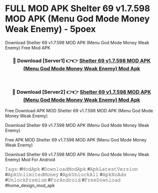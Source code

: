 # FULL MOD APK Shelter 69 v1.7.598 MOD APK (Menu God Mode Money Weak Enemy) - 5poex
Download Shelter 69 v1.7.598 MOD APK (Menu God Mode Money Weak Enemy) Free Mod APK

<div align="center">
<h3>🔴 Download [Server1] 👉👉 <a href="https://apk-comot.site?title=Shelter_69_v1.7.598_MOD_APK_(Menu_God_Mode_Money_Weak_Enemy)">Shelter 69 v1.7.598 MOD APK (Menu God Mode Money Weak Enemy) Mod Apk</a></h3><br>

<h3>🔴 Download [Server2] 👉👉 <a href="https://apk-comot.site?title=Shelter_69_v1.7.598_MOD_APK_(Menu_God_Mode_Money_Weak_Enemy)">Shelter 69 v1.7.598 MOD APK (Menu God Mode Money Weak Enemy) Mod Apk</a></h3>
</div>


Free Download APK MOD Shelter 69 v1.7.598 MOD APK (Menu God Mode Money Weak Enemy)

Download Shelter 69 v1.7.598 MOD APK (Menu God Mode Money Weak Enemy) 

Free APK MOD Shelter 69 v1.7.598 MOD APK (Menu God Mode Money Weak Enemy) 

Download Shelter 69 v1.7.598 MOD APK (Menu God Mode Money Weak Enemy) Mod For Android

𝚃𝚊𝚐𝚜: #𝙼𝚘𝚍𝙰𝚙𝚔 #𝙳𝚘𝚠𝚗𝚕𝚘𝚊𝚍𝙼𝚘𝚍𝙰𝚙𝚔 #𝙰𝚙𝚔𝙻𝚊𝚝𝚎𝚜𝚝𝚅𝚎𝚛𝚜𝚒𝚘𝚗 #𝙰𝚙𝚔𝚄𝚗𝚕𝚒𝚖𝚒𝚝𝚎𝚍𝙼𝚘𝚗𝚎𝚢 #𝙰𝚙𝚔𝚄𝚗𝚕𝚘𝚌𝚔𝙰𝚕𝚕 #𝙰𝚙𝚔𝙽𝚘𝙰𝚍𝚜 #𝚄𝚗𝚕𝚘𝚌𝚔𝙿𝚛𝚎𝚖𝚒𝚞𝚖 #𝙵𝚘𝚛𝙰𝚗𝚍𝚛𝚘𝚒𝚍 #𝙵𝚛𝚎𝚎𝙳𝚘𝚠𝚗𝚕𝚘𝚊𝚍 #home_design_mod_apk